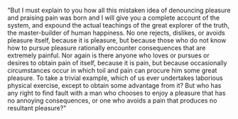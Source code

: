 "But I must explain to you how all this mistaken idea of denouncing pleasure and praising pain 
was born and I will give you a complete account of the system, and expound the actual teachings 
of the great explorer of the truth, the master-builder of human happiness. 
No one rejects, dislikes, or avoids pleasure itself, because it is pleasure, 
but because those who do not know how to pursue pleasure rationally encounter 
consequences that are extremely painful. Nor again is there anyone who loves or pursues or 
desires to obtain pain of itself, because it is pain, 
but because occasionally circumstances occur in which toil and pain can procure him some great pleasure. 
To take a trivial example, which of us ever undertakes laborious physical exercise, except to obtain some 
advantage from it? But who has any right to find fault with a man who chooses to enjoy a pleasure 
that has no annoying consequences, or one who avoids a pain that produces no resultant pleasure?"